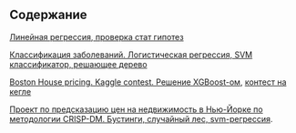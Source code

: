 ## Содержание
[ Линейная регрессия, проверка стат гипотез](Linear_regression.ipynb)

[Классификация заболеваний. Логистическая регрессия, SVM классификатор, решающее дерево](LogReg_SVM_DeсTree.ipynb) 

[Boston House pricing. Kaggle contest.  Решение XGBoost-ом](Boston_house_pricing.ipynb), [контест на кегле](https://www.kaggle.com/competitions/house-prices-advanced-regression-techniques/overview)

[Проект по предсказацию цен на недвижимость в Нью-Йорке по методологии CRISP-DM. Бустинги, случайный лес, svm-регрессия](NY_house_pricing).




